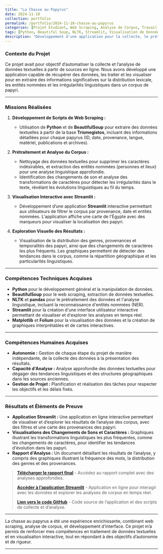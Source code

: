 ```yaml
---
title: "La Chasse au Papyrus"
date: 2024-11-10
collection: portfolio
permalink: /portfolio/2024-11-10-chasse-au-papyrus
categories: [Projet Étudiant, Web Scraping, Analyse de Corpus, Travail en Autonomie]
tags: [Python, Beautiful Soup, NLTK, Streamlit, Visualisation de Données, Analyse Linguistique]
description: "Développement d'une application pour la collecte, le prétraitement et l'analyse de papyri égyptiens, incluant la reconnaissance d'entités nommées et la visualisation interactive des résultats."
---
```


### Contexte du Projet

Ce projet avait pour objectif d’automatiser la collecte et l’analyse de données textuelles à partir de sources en ligne. Nous avons développé une application capable de récupérer des données, les traiter et les visualiser pour en extraire des informations significatives sur la distribution lexicale, les entités nommées et les irrégularités linguistiques dans un corpus de papyri.

---

### Missions Réalisées

1. **Développement de Scripts de Web Scraping :**
   - Utilisation de **Python** et de **BeautifulSoup** pour extraire des données textuelles à partir de la base **Trismegistos**, incluant des informations détaillées pour chaque papyrus (ID, date, provenance, langue, matériel, publications et archives).

2. **Prétraitement et Analyse du Corpus :**
   - Nettoyage des données textuelles pour supprimer les caractères indésirables, et extraction des entités nommées (personnes et lieux) pour une analyse linguistique approfondie.
   - Identification des changements de son et analyse des transformations de caractères pour détecter les irrégularités dans le texte, révélant les évolutions linguistiques au fil du temps.

3. **Visualisation Interactive avec Streamlit :**
   - Développement d’une application **Streamlit** interactive permettant aux utilisateurs de filtrer le corpus par provenance, date et entités nommées. L'application affiche une carte de l'Égypte avec des marqueurs pour visualiser la localisation des papyri.

4. **Exploration Visuelle des Résultats :**
   - Visualisation de la distribution des genres, provenances et temporalités des papyri, ainsi que des changements de caractères les plus fréquents. Les graphiques permettent de détecter des tendances dans le corpus, comme la répartition géographique et les particularités linguistiques.

---

### Compétences Techniques Acquises

- **Python** pour le développement général et la manipulation de données.
- **BeautifulSoup** pour le web scraping, extraction de données textuelles.
- **NLTK** et **pandas** pour le prétraitement des données et l'analyse linguistique, incluant la reconnaissance d'entités nommées (NER).
- **Streamlit** pour la création d'une interface utilisateur interactive permettant de visualiser et d'explorer les analyses en temps réel.
- **Matplotlib** et **Folium** pour la visualisation des données et la création de graphiques interprétables et de cartes interactives.

---

### Compétences Humaines Acquises

- **Autonomie :** Gestion de chaque étape du projet de manière indépendante, de la collecte des données à la présentation des résultats.
- **Capacité d'Analyse :** Analyse approfondie des données textuelles pour dégager des tendances linguistiques et des structures géographiques dans les sources anciennes.
- **Gestion de Projet :** Planification et réalisation des tâches pour respecter les objectifs et les délais fixés.

---

### Résultats et Éléments de Preuve

- **Application Streamlit :** Une application en ligne interactive permettant de visualiser et d’explorer les résultats de l’analyse des corpus, avec des filtres et une carte des provenances des papyri.
- **Visualisations des Changements de Sons et Caractères :** Graphiques illustrant les transformations linguistiques les plus fréquentes, comme les changements de caractères, pour identifier les tendances d'évolution dans les papyri.
- **Rapport d'Analyse :** Un document détaillant les résultats de l’analyse, y compris des graphiques illustrant la fréquence des mots, la distribution des genres et des provenances.

> **[Télécharger le rapport final](#)** - Accédez au rapport complet avec des analyses approfondies.
>
> **[Accéder à l’application Streamlit](#)** - Application en ligne pour interagir avec les données et explorer les analyses de corpus en temps réel.
>
> **[Lien vers le code GitHub](#)** - Code source de l’application et des scripts de collecte et d’analyse.

---

La chasse au papyrus a été une expérience enrichissante, combinant web scraping, analyse de corpus, et développement d’interface. Ce projet m’a permis de renforcer mes compétences en traitement de données textuelles et en visualisation interactive, tout en répondant à des objectifs d’autonomie et de rigueur.

--- 